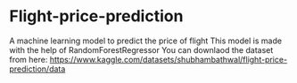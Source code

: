 # Flight-price-prediction
A machine learning model to predict the price of flight
This model is made with the help of RandomForestRegressor
You can downlaod the dataset from here: https://www.kaggle.com/datasets/shubhambathwal/flight-price-prediction/data 

